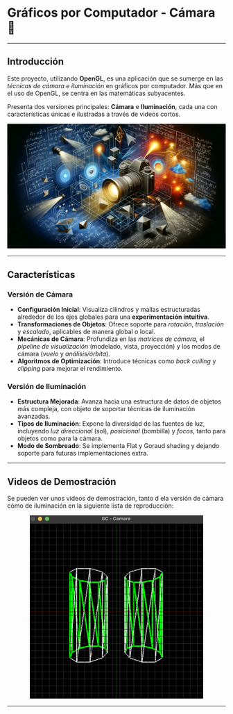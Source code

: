 # Gráficos por Computador - Cámara 🎥

---
## **Introducción**
Este proyecto, utilizando **OpenGL**, es una aplicación que se sumerge en las *técnicas de cámara e iluminación* en gráficos por computador. Más que en el uso de OpenGL, se centra en las matemáticas subyacentes. 

Presenta dos versiones principales: **Cámara** e **Iluminación**, cada una con características únicas e ilustradas a través de videos cortos.

<div align="center">
  <img src="images/main.png" width="600" alt="Vista Principal">
</div>

---

## **Características**

### **Versión de Cámara**
- **Configuración Inicial**: Visualiza cilindros y mallas estructuradas alrededor de los ejes globales para una **experimentación intuitiva**.
- **Transformaciones de Objetos**: Ofrece soporte para *rotación*, *traslación* y *escalado*, aplicables de manera global o local.
- **Mecánicas de Cámara**: Profundiza en las *matrices de cámara*, el *pipeline de visualización* (modelado, vista, proyección) y los modos de cámara (*vuelo* y *análisis/órbita*).
- **Algoritmos de Optimización**: Introduce técnicas como *back culling* y *clipping* para mejorar el rendimiento.

### **Versión de Iluminación**
- **Estructura Mejorada**: Avanza hacia una estructura de datos de objetos más compleja, con objeto de soportar técnicas de iluminación avanzadas.
- **Tipos de Iluminación**: Expone la diversidad de las fuentes de luz, incluyendo *luz direccional* (sol), *posicional* (bombilla) y *focos*, tanto para objetos como para la cámara.
- **Modo de Sombreado**: Se implementa Flat y Goraud shading y dejando soporte para futuras implementaciones extra.

---

## **Videos de Demostración**
Se pueden ver unos videos de demostración, tanto d ela versión de cámara cómo de iluminación en la siguiente lista de reproducción:

<div align="center">
  <a href="https://www.youtube.com/watch?v=ur6hoRzbM48&list=PLX8zcGs6kWkzgTm9ko3Z3f1fdE4igJlaW">
    <img src="images/video.png" width="400" alt="Videos de Demostración">
  </a>
</div>

---
